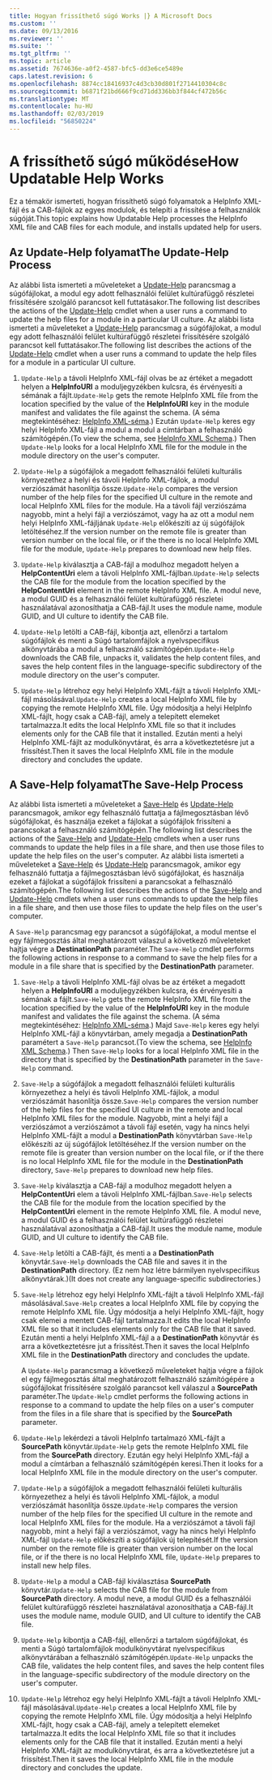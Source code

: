 ```yaml
---
title: Hogyan frissíthető súgó Works |} A Microsoft Docs
ms.custom: ''
ms.date: 09/13/2016
ms.reviewer: ''
ms.suite: ''
ms.tgt_pltfrm: ''
ms.topic: article
ms.assetid: 7674636e-a0f2-4587-bfc5-dd3e6ce5489e
caps.latest.revision: 6
ms.openlocfilehash: 8874cc18416937c4d3cb30d801f2714410304c8c
ms.sourcegitcommit: b6871f21bd666f9cd71dd336bb3f844cf472b56c
ms.translationtype: MT
ms.contentlocale: hu-HU
ms.lasthandoff: 02/03/2019
ms.locfileid: "56850224"
---
```

# <a name="how-updatable-help-works"></a><span data-ttu-id="2c0ac-102">A frissíthető súgó működése</span><span class="sxs-lookup"><span data-stu-id="2c0ac-102">How Updatable Help Works</span></span>

<span data-ttu-id="2c0ac-103">Ez a témakör ismerteti, hogyan frissíthető súgó folyamatok a HelpInfo XML-fájl és a CAB-fájlok az egyes modulok, és telepíti a frissítése a felhasználók súgóját.</span><span class="sxs-lookup"><span data-stu-id="2c0ac-103">This topic explains how Updatable Help processes the HelpInfo XML file and CAB files for each module, and installs updated help for users.</span></span>

## <a name="the-update-help-process"></a><span data-ttu-id="2c0ac-104">Az Update-Help folyamat</span><span class="sxs-lookup"><span data-stu-id="2c0ac-104">The Update-Help Process</span></span>

<span data-ttu-id="2c0ac-105">Az alábbi lista ismerteti a műveleteket a [Update-Help](/powershell/module/Microsoft.PowerShell.Core/Update-Help) parancsmag a súgófájlokat, a modul egy adott felhasználói felület kultúrafüggő részletei frissítésére szolgáló parancsot kell futtatásakor.</span><span class="sxs-lookup"><span data-stu-id="2c0ac-105">The following list describes the actions of the [Update-Help](/powershell/module/Microsoft.PowerShell.Core/Update-Help) cmdlet when a user runs a command to update the help files for a module in a particular UI culture.</span></span>
<span data-ttu-id="2c0ac-106">Az alábbi lista ismerteti a műveleteket a [Update-Help](/powershell/module/Microsoft.PowerShell.Core/Update-Help) parancsmag a súgófájlokat, a modul egy adott felhasználói felület kultúrafüggő részletei frissítésére szolgáló parancsot kell futtatásakor.</span><span class="sxs-lookup"><span data-stu-id="2c0ac-106">The following list describes the actions of the [Update-Help](/powershell/module/Microsoft.PowerShell.Core/Update-Help) cmdlet when a user runs a command to update the help files for a module in a particular UI culture.</span></span>

1. <span data-ttu-id="2c0ac-107">`Update-Help` a távoli HelpInfo XML-fájl olvas be az értéket a megadott helyen a **HelpInfoURI** a moduljegyzékben kulcsra, és érvényesíti a sémának a fájlt.</span><span class="sxs-lookup"><span data-stu-id="2c0ac-107">`Update-Help` gets the remote HelpInfo XML file from the location specified by the value of the **HelpInfoURI** key in the module manifest and validates the file against the schema.</span></span> <span data-ttu-id="2c0ac-108">(A séma megtekintéséhez: [HelpInfo XML-séma](./helpinfo-xml-schema.md).) Ezután `Update-Help` keres egy helyi HelpInfo XML-fájl a modul a modul a címtárban a felhasználó számítógépén.</span><span class="sxs-lookup"><span data-stu-id="2c0ac-108">(To view the schema, see [HelpInfo XML Schema](./helpinfo-xml-schema.md).) Then `Update-Help` looks for a local HelpInfo XML file for the module in the module directory on the user's computer.</span></span>

2. <span data-ttu-id="2c0ac-109">`Update-Help` a súgófájlok a megadott felhasználói felületi kulturális környezethez a helyi és távoli HelpInfo XML-fájlok, a modul verziószámát hasonlítja össze.</span><span class="sxs-lookup"><span data-stu-id="2c0ac-109">`Update-Help` compares the version number of the help files for the specified UI culture in the remote and local HelpInfo XML files for the module.</span></span> <span data-ttu-id="2c0ac-110">Ha a távoli fájl verziószáma nagyobb, mint a helyi fájl a verziószámot, vagy ha az ott a modul nem helyi HelpInfo XML-fájljának `Update-Help` előkészíti az új súgófájlok letöltéséhez.</span><span class="sxs-lookup"><span data-stu-id="2c0ac-110">If the version number on the remote file is greater than version number on the local file, or if the there is no local HelpInfo XML file for the module, `Update-Help` prepares to download new help files.</span></span>

3. <span data-ttu-id="2c0ac-111">`Update-Help` kiválasztja a CAB-fájl a modulhoz megadott helyen a **HelpContentUri** elem a távoli HelpInfo XML-fájlban.</span><span class="sxs-lookup"><span data-stu-id="2c0ac-111">`Update-Help` selects the CAB file for the module from the location specified by the **HelpContentUri** element in the remote HelpInfo XML file.</span></span> <span data-ttu-id="2c0ac-112">A modul neve, a modul GUID és a felhasználói felület kultúrafüggő részletei használatával azonosíthatja a CAB-fájl.</span><span class="sxs-lookup"><span data-stu-id="2c0ac-112">It uses the module name, module GUID, and UI culture to identify the CAB file.</span></span>

4. <span data-ttu-id="2c0ac-113">`Update-Help` letölti a CAB-fájl, kibontja azt, ellenőrzi a tartalom súgófájlok és menti a Súgó tartalomfájlok a nyelvspecifikus alkönyvtárába a modul a felhasználó számítógépén.</span><span class="sxs-lookup"><span data-stu-id="2c0ac-113">`Update-Help` downloads the CAB file, unpacks it, validates the help content files, and saves the help content files in the language-specific subdirectory of the module directory on the user's computer.</span></span>

5. <span data-ttu-id="2c0ac-114">`Update-Help` létrehoz egy helyi HelpInfo XML-fájlt a távoli HelpInfo XML-fájl másolásával.</span><span class="sxs-lookup"><span data-stu-id="2c0ac-114">`Update-Help` creates a local HelpInfo XML file by copying the remote HelpInfo XML file.</span></span> <span data-ttu-id="2c0ac-115">Úgy módosítja a helyi HelpInfo XML-fájlt, hogy csak a CAB-fájl, amely a telepített elemeket tartalmazza.</span><span class="sxs-lookup"><span data-stu-id="2c0ac-115">It edits the local HelpInfo XML file so that it includes elements only for the CAB file that it installed.</span></span> <span data-ttu-id="2c0ac-116">Ezután menti a helyi HelpInfo XML-fájlt az modulkönyvtárat, és arra a következtetésre jut a frissítést.</span><span class="sxs-lookup"><span data-stu-id="2c0ac-116">Then it saves the local HelpInfo XML file in the module directory and concludes the update.</span></span>

## <a name="the-save-help-process"></a><span data-ttu-id="2c0ac-117">A Save-Help folyamat</span><span class="sxs-lookup"><span data-stu-id="2c0ac-117">The Save-Help Process</span></span>

<span data-ttu-id="2c0ac-118">Az alábbi lista ismerteti a műveleteket a [Save-Help](/powershell/module/Microsoft.PowerShell.Core/Save-Help) és [Update-Help](/powershell/module/Microsoft.PowerShell.Core/Update-Help) parancsmagok, amikor egy felhasználó futtatja a fájlmegosztásban lévő súgófájlokat, és használja ezeket a fájlokat a súgófájlok frissíteni a parancsokat a felhasználó számítógépén.</span><span class="sxs-lookup"><span data-stu-id="2c0ac-118">The following list describes the actions of the [Save-Help](/powershell/module/Microsoft.PowerShell.Core/Save-Help) and [Update-Help](/powershell/module/Microsoft.PowerShell.Core/Update-Help) cmdlets when a user runs commands to update the help files in a file share, and then use those files to update the help files on the user's computer.</span></span>
<span data-ttu-id="2c0ac-119">Az alábbi lista ismerteti a műveleteket a [Save-Help](/powershell/module/Microsoft.PowerShell.Core/Save-Help) és [Update-Help](/powershell/module/Microsoft.PowerShell.Core/Update-Help) parancsmagok, amikor egy felhasználó futtatja a fájlmegosztásban lévő súgófájlokat, és használja ezeket a fájlokat a súgófájlok frissíteni a parancsokat a felhasználó számítógépén.</span><span class="sxs-lookup"><span data-stu-id="2c0ac-119">The following list describes the actions of the [Save-Help](/powershell/module/Microsoft.PowerShell.Core/Save-Help) and [Update-Help](/powershell/module/Microsoft.PowerShell.Core/Update-Help) cmdlets when a user runs commands to update the help files in a file share, and then use those files to update the help files on the user's computer.</span></span>

<span data-ttu-id="2c0ac-120">A `Save-Help` parancsmag egy parancsot a súgófájlokat, a modul mentse el egy fájlmegosztás által meghatározott válaszul a következő műveleteket hajtja végre a **DestinationPath** paraméter.</span><span class="sxs-lookup"><span data-stu-id="2c0ac-120">The `Save-Help` cmdlet performs the following actions in response to a command to save the help files for a module in a file share that is specified by the **DestinationPath** parameter.</span></span>

1. <span data-ttu-id="2c0ac-121">`Save-Help` a távoli HelpInfo XML-fájl olvas be az értéket a megadott helyen a **HelpInfoURI** a moduljegyzékben kulcsra, és érvényesíti a sémának a fájlt.</span><span class="sxs-lookup"><span data-stu-id="2c0ac-121">`Save-Help` gets  the remote HelpInfo XML file from the location specified by the value of the **HelpInfoURI** key in the module manifest and validates the file against the schema.</span></span> <span data-ttu-id="2c0ac-122">(A séma megtekintéséhez: [HelpInfo XML-séma](./helpinfo-xml-schema.md).) Majd `Save-Help` keres egy helyi HelpInfo XML-fájl a könyvtárban, amely megadja a **DestinationPath** paramétert a `Save-Help` parancsot.</span><span class="sxs-lookup"><span data-stu-id="2c0ac-122">(To view the schema, see [HelpInfo XML Schema](./helpinfo-xml-schema.md).) Then `Save-Help` looks for a local HelpInfo XML file in the directory that is specified by the **DestinationPath** parameter in the `Save-Help` command.</span></span>

2. <span data-ttu-id="2c0ac-123">`Save-Help` a súgófájlok a megadott felhasználói felületi kulturális környezethez a helyi és távoli HelpInfo XML-fájlok, a modul verziószámát hasonlítja össze.</span><span class="sxs-lookup"><span data-stu-id="2c0ac-123">`Save-Help` compares the version number of the help files for the specified UI culture in the remote and local HelpInfo XML files for the module.</span></span> <span data-ttu-id="2c0ac-124">Nagyobb, mint a helyi fájl a verziószámot a verziószámot a távoli fájl esetén, vagy ha nincs helyi HelpInfo XML-fájlt a modul a **DestinationPath** könyvtárban `Save-Help` előkészíti az új súgófájlok letöltéséhez.</span><span class="sxs-lookup"><span data-stu-id="2c0ac-124">If the version number on the remote file is greater than version number on the local file, or if the there is no local HelpInfo XML file for the module in the **DestinationPath** directory, `Save-Help` prepares to download new help files.</span></span>

3. <span data-ttu-id="2c0ac-125">`Save-Help` kiválasztja a CAB-fájl a modulhoz megadott helyen a **HelpContentUri** elem a távoli HelpInfo XML-fájlban.</span><span class="sxs-lookup"><span data-stu-id="2c0ac-125">`Save-Help` selects the CAB file for the module from the location specified by the **HelpContentUri** element in the remote HelpInfo XML file.</span></span> <span data-ttu-id="2c0ac-126">A modul neve, a modul GUID és a felhasználói felület kultúrafüggő részletei használatával azonosíthatja a CAB-fájl.</span><span class="sxs-lookup"><span data-stu-id="2c0ac-126">It uses the module name, module GUID, and UI culture to identify the CAB file.</span></span>

4. <span data-ttu-id="2c0ac-127">`Save-Help` letölti a CAB-fájlt, és menti a a **DestinationPath** könyvtár.</span><span class="sxs-lookup"><span data-stu-id="2c0ac-127">`Save-Help` downloads the CAB file and saves it in the **DestinationPath** directory.</span></span> <span data-ttu-id="2c0ac-128">(Ez nem hoz létre bármilyen nyelvspecifikus alkönyvtárak.)</span><span class="sxs-lookup"><span data-stu-id="2c0ac-128">(It does not create any language-specific subdirectories.)</span></span>

5. <span data-ttu-id="2c0ac-129">`Save-Help` létrehoz egy helyi HelpInfo XML-fájlt a távoli HelpInfo XML-fájl másolásával.</span><span class="sxs-lookup"><span data-stu-id="2c0ac-129">`Save-Help` creates a local HelpInfo XML file by copying the remote HelpInfo XML file.</span></span> <span data-ttu-id="2c0ac-130">Úgy módosítja a helyi HelpInfo XML-fájlt, hogy csak elemei a mentett CAB-fájl tartalmazza.</span><span class="sxs-lookup"><span data-stu-id="2c0ac-130">It edits the local HelpInfo XML file so that it includes elements only for the CAB file that it saved.</span></span> <span data-ttu-id="2c0ac-131">Ezután menti a helyi HelpInfo XML-fájl a a **DestinationPath** könyvtár és arra a következtetésre jut a frissítést.</span><span class="sxs-lookup"><span data-stu-id="2c0ac-131">Then it saves the local HelpInfo XML file in the  **DestinationPath** directory and concludes the update.</span></span>

   <span data-ttu-id="2c0ac-132">A `Update-Help` parancsmag a következő műveleteket hajtja végre a fájlok el egy fájlmegosztás által meghatározott felhasználó számítógépére a súgófájlokat frissítésére szolgáló parancsot kell válaszul a **SourcePath** paraméter.</span><span class="sxs-lookup"><span data-stu-id="2c0ac-132">The `Update-Help` cmdlet performs the following actions in response to a command to update the help files on a user's computer from the files in a file share that is specified by the **SourcePath** parameter.</span></span>

1. <span data-ttu-id="2c0ac-133">`Update-Help` lekérdezi a távoli HelpInfo tartalmazó XML-fájlt a **SourcePath** könyvtár.</span><span class="sxs-lookup"><span data-stu-id="2c0ac-133">`Update-Help` gets the remote HelpInfo XML file from the **SourcePath** directory.</span></span> <span data-ttu-id="2c0ac-134">Ezután egy helyi HelpInfo XML-fájl a modul a címtárban a felhasználó számítógépén keresi.</span><span class="sxs-lookup"><span data-stu-id="2c0ac-134">Then it looks for a local HelpInfo XML file in the module directory on the user's computer.</span></span>

2. <span data-ttu-id="2c0ac-135">`Update-Help` a súgófájlok a megadott felhasználói felületi kulturális környezethez a helyi és távoli HelpInfo XML-fájlok, a modul verziószámát hasonlítja össze.</span><span class="sxs-lookup"><span data-stu-id="2c0ac-135">`Update-Help` compares the version number of the help files for the specified UI culture in the remote and local HelpInfo XML files for the module.</span></span> <span data-ttu-id="2c0ac-136">Ha a verziószámot a távoli fájl nagyobb, mint a helyi fájl a verziószámot, vagy ha nincs helyi HelpInfo XML-fájl `Update-Help` előkészíti a súgófájlok új telepítését.</span><span class="sxs-lookup"><span data-stu-id="2c0ac-136">If the version number on the remote file is greater than version number on the local file, or if the there is no local HelpInfo XML file, `Update-Help` prepares to install new help files.</span></span>

3. <span data-ttu-id="2c0ac-137">`Update-Help` a modul a CAB-fájl kiválasztása **SourcePath** könyvtár.</span><span class="sxs-lookup"><span data-stu-id="2c0ac-137">`Update-Help` selects the CAB file for the module from **SourcePath** directory.</span></span> <span data-ttu-id="2c0ac-138">A modul neve, a modul GUID és a felhasználói felület kultúrafüggő részletei használatával azonosíthatja a CAB-fájl.</span><span class="sxs-lookup"><span data-stu-id="2c0ac-138">It uses the module name, module GUID, and UI culture to identify the CAB file.</span></span>

4. <span data-ttu-id="2c0ac-139">`Update-Help` kibontja a CAB-fájl, ellenőrzi a tartalom súgófájlokat, és menti a Súgó tartalomfájlok modulkönyvtárat nyelvspecifikus alkönyvtárában a felhasználó számítógépén.</span><span class="sxs-lookup"><span data-stu-id="2c0ac-139">`Update-Help` unpacks the CAB file, validates the help content files, and saves the help content files in the language-specific subdirectory of the module directory on the user's computer.</span></span>

5. <span data-ttu-id="2c0ac-140">`Update-Help` létrehoz egy helyi HelpInfo XML-fájlt a távoli HelpInfo XML-fájl másolásával.</span><span class="sxs-lookup"><span data-stu-id="2c0ac-140">`Update-Help` creates a local HelpInfo XML file by copying the remote HelpInfo XML file.</span></span> <span data-ttu-id="2c0ac-141">Úgy módosítja a helyi HelpInfo XML-fájlt, hogy csak a CAB-fájl, amely a telepített elemeket tartalmazza.</span><span class="sxs-lookup"><span data-stu-id="2c0ac-141">It edits the local HelpInfo XML file so that it includes elements only for the CAB file that it installed.</span></span> <span data-ttu-id="2c0ac-142">Ezután menti a helyi HelpInfo XML-fájlt az modulkönyvtárat, és arra a következtetésre jut a frissítést.</span><span class="sxs-lookup"><span data-stu-id="2c0ac-142">Then it saves the local HelpInfo XML file in the module directory and concludes the update.</span></span>